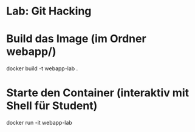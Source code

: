 # Lab: Git Hacking

# Build das Image (im Ordner webapp/)
docker build -t webapp-lab .
# Starte den Container (interaktiv mit Shell für Student)
docker run -it webapp-lab
